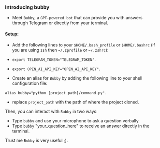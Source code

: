 ### Introducing bubby

- Meet `Bubby`, a `GPT-powered bot` that can provide you with answers through Telegram or directly from your terminal.

#### Setup:

- Add the following lines to your `$HOME/.bash_profile` or `$HOME/.bashrc` (if you are using `zsh` then `~/.zprofile` or `~/.zshrc`):

- `export TELEGRAM_TOKEN="TELEGRAM_TOKEN"`.
- `export OPEN_AI_API_KEY="OPEN_AI_API_KEY"`.

- Create an alias for `Bubby` by adding the following line to your shell configuration file:

`alias bubby="python [project_path]/command.py"`.
- replace `project_path` with the path of where the project cloned.

Then, you can interact with `Bubby` in two ways:

- Type `bubby` and use your microphone to ask a question verbally.
- Type `bubby` "your_question_here" to receive an answer directly in the terminal.

Trust me `Bubby` is very useful ;).



